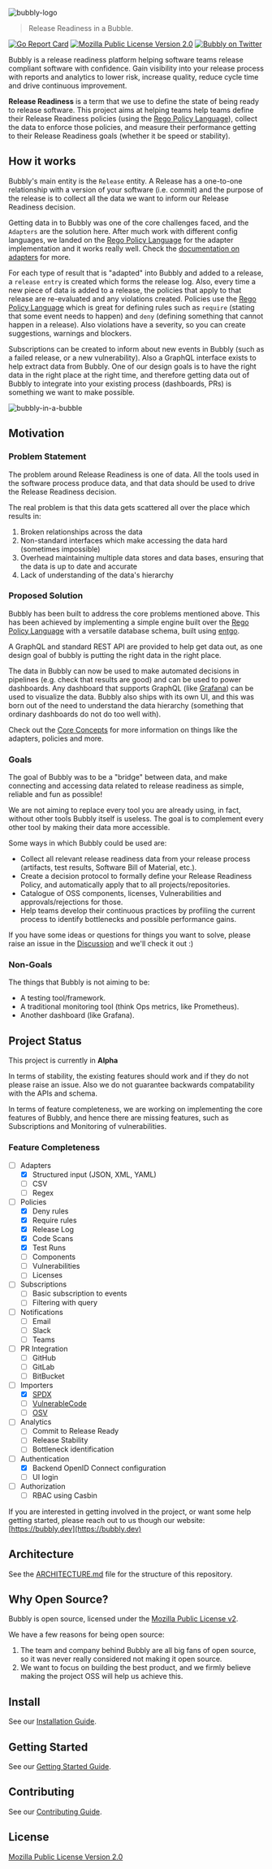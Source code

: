 ![bubbly-logo](/docs/static/img/bubbly-blue-wide.png)

> Release Readiness in a Bubble.

[![Go Report Card](https://goreportcard.com/badge/github.com/valocode/bubbly)](https://goreportcard.com/report/github.com/valocode/bubbly)
[![Mozilla Public License Version 2.0](https://img.shields.io/github/license/valocode/bubbly?color=brightgreen&label=License)](https://opensource.org/licenses/MPL-2.0)
[![Bubbly on Twitter](https://img.shields.io/badge/Follow-bubblydotdev-blue.svg?style=flat&logo=twitter)](https://twitter.com/intent/follow?screen_name=bubblydotdev)

Bubbly is a release readiness platform helping software teams release compliant software with confidence. Gain visibility into your release process with reports and analytics to lower risk, increase quality, reduce cycle time and drive continuous improvement.

**Release Readiness** is a term that we use to define the state of being ready to release software. This project aims at helping teams help teams define their Release Readiness policies (using the [Rego Policy Language](https://www.openpolicyagent.org/docs/latest/policy-language/)), collect the data to enforce those policies, and measure their performance getting to their Release Readiness goals (whether it be speed or stability).

## How it works

Bubbly's main entity is the `Release` entity. A Release has a one-to-one relationship with a version of your software (i.e. commit) and the purpose of the release is to collect all the data we want to inform our Release Readiness decision.

Getting data in to Bubbly was one of the core challenges faced, and the `Adapters` are the solution here.
After much work with different config languages, we landed on the [Rego Policy Language](https://www.openpolicyagent.org/docs/latest/policy-language/) for the adapter implementation and it works really well.
Check the [documentation on adapters](https://docs.bubbly.dev/adapters/adapters) for more.

For each type of result that is "adapted" into Bubbly and added to a release, a `release entry` is created which forms the release log.
Also, every time a new piece of data is added to a release, the policies that apply to that release are re-evaluated and any violations created.
Policies use the [Rego Policy Language](https://www.openpolicyagent.org/docs/latest/policy-language/) which is great for defining rules such as `require` (stating that some event needs to happen) and `deny` (defining something that cannot happen in a release). Also violations have a severity, so you can create suggestions, warnings and blockers.

Subscriptions can be created to inform about new events in Bubbly (such as a failed release, or a new vulnerability).
Also a GraphQL interface exists to help extract data from Bubbly.
One of our design goals is to have the right data in the right place at the right time, and therefore getting data out of Bubbly to integrate into your existing process (dashboards, PRs) is something we want to make possible.

![bubbly-in-a-bubble](docs/static/img/bubbly-in-a-bubble.svg)

## Motivation

### Problem Statement

The problem around Release Readiness is one of data. All the tools used in the software process produce data, and that data should be used to drive the Release Readiness decision.

The real problem is that this data gets scattered all over the place which results in:

1. Broken relationships across the data
2. Non-standard interfaces which make accessing the data hard (sometimes impossible)
3. Overhead maintaining multiple data stores and data bases, ensuring that the data is up to date and accurate
4. Lack of understanding of the data's hierarchy

### Proposed Solution

Bubbly has been built to address the core problems mentioned above. This has been achieved by implementing a simple engine built over the [Rego Policy Language](https://www.openpolicyagent.org/docs/latest/policy-language/) with a versatile database schema, built using [entgo](https://entgo.io/).

A GraphQL and standard REST API are provided to help get data out, as one design goal of bubbly is putting the right data in the right place.

The data in Bubbly can now be used to make automated decisions in pipelines (e.g. check that results are good) and can be used to power dashboards. Any dashboard that supports GraphQL (like [Grafana](https://grafana.com/grafana/)) can be used to visualize the data. Bubbly also ships with its own UI, and this was born out of the need to understand the data hierarchy (something that ordinary dashboards do not do too well with).

Check out the [Core Concepts](https://docs.bubbly.dev/introduction/core-concepts) for more information on things like the adapters, policies and more.

### Goals

The goal of Bubbly was to be a "bridge" between data, and make connecting and accessing data related to release readiness as simple, reliable and fun as possible!

We are not aiming to replace every tool you are already using, in fact, without other tools Bubbly itself is useless. The goal is to complement every other tool by making their data more accessible.

Some ways in which Bubbly could be used are:

* Collect all relevant release readiness data from your release process (artifacts, test results, Software Bill of Material, etc.).
* Create a decision protocol to formally define your Release Readiness Policy, and automatically apply that to all projects/repositories.
* Catalogue of OSS components, licenses, Vulnerabilities and approvals/rejections for those.
* Help teams develop their continuous practices by profiling the current process to identify bottlenecks and possible performance gains.

If you have some ideas or questions for things you want to solve, please raise an issue in the [Discussion](https://github.com/valocode/bubbly/discussions) and we'll check it out :)

### Non-Goals

The things that Bubbly is not aiming to be:

* A testing tool/framework.
* A traditional monitoring tool (think Ops metrics, like Prometheus).
* Another dashboard (like Grafana).

## Project Status

This project is currently in **Alpha**

In terms of stability, the existing features should work and if they do not please raise an issue. Also we do not guarantee backwards compatability with the APIs and schema.

In terms of feature completeness, we are working on implementing the core features of Bubbly, and hence there are missing features, such as Subscriptions and Monitoring of vulnerabilities.

### Feature Completeness

* [ ] Adapters
  * [x] Structured input (JSON, XML, YAML)
  * [ ] CSV
  * [ ] Regex
* [ ] Policies
  * [x] Deny rules
  * [x] Require rules
  * [x] Release Log
  * [x] Code Scans
  * [x] Test Runs
  * [ ] Components
  * [ ] Vulnerabilities
  * [ ] Licenses
* [ ] Subscriptions
  * [ ] Basic subscription to events
  * [ ] Filtering with query
* [ ] Notifications
  * [ ] Email
  * [ ] Slack
  * [ ] Teams
* [ ] PR Integration
  * [ ] GitHub
  * [ ] GitLab
  * [ ] BitBucket
* [ ] Importers
  * [x] [SPDX](https://github.com/spdx/license-list-data)
  * [ ] [VulnerableCode](https://github.com/nexB/vulnerablecode)
  * [ ] [OSV](https://osv.dev/)
* [ ] Analytics
  * [ ] Commit to Release Ready
  * [ ] Release Stability
  * [ ] Bottleneck identification
* [ ] Authentication
  * [x] Backend OpenID Connect configuration
  * [ ] UI login
* [ ] Authorization
  * [ ] RBAC using Casbin

If you are interested in getting involved in the project, or want some help getting started, please reach out to us though our website: [https://bubbly.dev](https://bubbly.dev)

## Architecture

See the [ARCHITECTURE.md](./ARCHITECTURE.md) file for the structure of this repository.

## Why Open Source?

Bubbly is open source, licensed under the [Mozilla Public License v2](LICENSE).

We have a few reasons for being open source:

1. The team and company behind Bubbly are all big fans of open source, so it was never really considered not making it open source.
2. We want to focus on building the best product, and we firmly believe making the project OSS will help us achieve this.

## Install

See our [Installation Guide](https://docs.bubbly.dev/getting-started/getting-started#installation).

## Getting Started

See our [Getting Started Guide](https://docs.bubbly.dev/getting-started/getting-started).

## Contributing

See our [Contributing Guide](./docs/docs/contributing/contributing.md).

## License

[Mozilla Public License Version 2.0](LICENSE)
